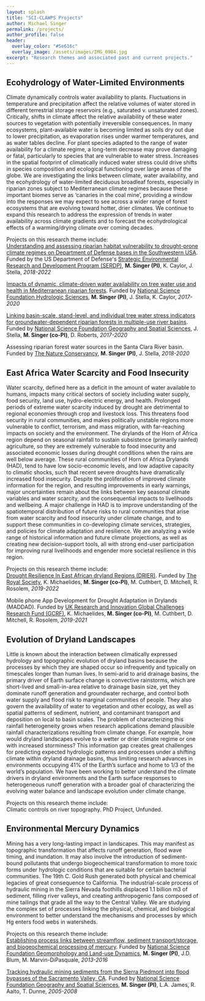 ```yaml
---
layout: splash
title: "SCI-CLAWPS Projects"
author: Michael Singer 
permalink: /projects/
author_profile: false
header:
  overlay_color: "#5e616c"
  overlay_image: /assets/images/IMG_0984.jpg
excerpt: "Research themes and associated past and current projects."
---
```


## Ecohydrology of Water-Limited Environments
Climate dynamically controls water availability to plants. Fluctuations in temperature and precipitation affect the relative volumes of water stored in different terrestrial storage reservoirs (e.g., saturated v. unsaturated zones). Critically, shifts in climate affect the relative availability of these water sources to vegetation with potentially irreversible consequences. In many ecosystems, plant-available water is becoming limited as soils dry out due to lower precipitation, as evaporation rises under warmer temperatures, and as water tables decline. For plant species adapted to the range of water availability for a climate regime, a long-term decrease may prove damaging or fatal, particularly to species that are vulnerable to water stress. Increases in the spatial footprint of climatically induced water stress could drive shifts in species composition and ecological functioning over large areas of the globe. We are investigating the links between climate, water availability, and the ecohydrology of water-limited deciduous broadleaf forests, especially in riparian zones subject to Mediterranean climate regimes because these important biomes serve as ‘canaries in the coal mine’, providing a window into the responses we may expect to see across a wider range of forest ecosystems that are evolving toward hotter, drier climates. We continue to expand this research to address the expression of trends in water availability across climate gradients and to forecast the ecohydrological effects of a warming/drying climate over coming decades.

Projects on this research theme include:<br>
[Understanding and assessing riparian habitat vulnerability to drought-prone climate regimes on Department of Defense bases in the Southwestern USA](https://www.serdp-estcp.org/Program-Areas/Resource-Conservation-and-Resiliency/RC18-1006). Funded by the US Department of Defense's [Strategic Environmental Research and Development Program (SERDP)](https://www.serdp-estcp.org/), **M. Singer (PI)**, K. Caylor, J. Stella, _2018-2022_

[Impacts of dynamic, climate-driven water availability on tree water use and health in Mediterranean riparian forests](https://nsf.gov/awardsearch/showAward?AWD_ID=1700555). Funded by [National Science Foundation Hydrologic Sciences](https://www.nsf.gov/funding/pgm_summ.jsp?pims_id=13684), **M. Singer (PI)**, J. Stella, K. Caylor, _2017-2020_

[Linking basin-scale, stand-level, and individual tree water stress indicators for groundwater-dependent riparian forests in multiple-use river basins](https://www.nsf.gov/awardsearch/showAward?AWD_ID=1660490). Funded by [National Science Foundation Geography and Spatial Sciences](https://www.nsf.gov/funding/pgm_summ.jsp?pims_id=505034), J. Stella, **M. Singer (co-PI)**, D. Roberts, _2017-2020_

Assessing riparian forest water sources in the Santa Clara River basin. Funded by [The Nature Conservancy](https://www.nature.org/en-us/), **M. Singer (PI)**, J. Stella, _2018-2020_

## East Africa Water Scarcity and Food Insecurity
Water scarcity, defined here as a deficit in the amount of water available to humans, impacts many critical sectors of society including water supply, food security, land use, hydro-electric energy, and health. Prolonged periods of extreme water scarcity induced by drought are detrimental to regional economies through crop and livestock loss. This threatens food security in rural communities, and makes politically unstable regions more vulnerable to conflict, terrorism, and mass migration, with far-reaching impacts on society and the environment. The drylands of the Horn of Africa region depend on seasonal rainfall to sustain subsistence (primarily rainfed) agriculture, so they are extremely vulnerable to food insecurity and associated economic losses during drought conditions when the rains are well below average. These rural communities of Horn of Africa Drylands (HAD), tend to have low socio-economic levels, and low adaptive capacity to climatic shocks, such that recent severe droughts have dramatically increased food insecurity. Despite the proliferation of improved climate information for the region, and resulting improvements in early warnings, major uncertainties remain about the links between key seasonal climate variables and water scarcity, and the consequential impacts to livelihoods and wellbeing. A major challenge in HAD is to improve understanding of the spatiotemporal distribution of future risks to rural communities that arise from water scarcity and food insecurity under climate change, and to support these communities in co-developing climate services, strategies, and policies for climate adaptation and resilience. We are analyzing a wide range of historical information and future climate projections, as well as creating new decision-support tools, all with strong end-user participation for improving rural livelihoods and engender more societal resilience in this region. 

Projects on this research theme include:<br>
[Drought Resilience In East African dryland Regions (DRIER)](https://research-information.bristol.ac.uk/en/projects/drought-resilience-in-east-african-dryland-regions-drier(353598a8-4600-4c0f-8077-1567751f639e).html). Funded by [The Royal Society](https://www.googleadservices.com/pagead/aclk?sa=L&ai=DChcSEwjh_NzSj9rkAhUEVdMKHd7iBOIYABAAGgJ3Yg&ohost=www.google.com&cid=CAESEeD29pTS62bLu8xAD4rqnJXp&sig=AOD64_3KTFEPnRAOrXCuiKSi4FgJpztIhA&q=&ved=2ahUKEwi9q9XSj9rkAhXkSRUIHVnRDSMQ0Qx6BAgfEAE&adurl=), K. Michaelides, **M. Singer (co-PI)**, M. Cuthbert, D. Mitchell, R. Rosolem, _2019-2022_

Mobile phone App Development for Drought Adaptation in Drylands (MADDAD). Funded by [UK Research and Innovation Global Challenges Research Fund (GCRF)](https://www.ukri.org/research/global-challenges-research-fund/), K. Michaelides, **M. Singer (co-PI)**, M. Cuthbert, D. Mitchell, R. Rosolem, _2019-2021_

## Evolution of Dryland Landscapes
Little is known about the interaction between climatically expressed hydrology and topographic evolution of dryland basins because the processes by which they are shaped occur so infrequently and typically on timescales longer than human lives. In semi-arid to arid drainage basins, the primary driver of Earth surface change is convective rainstorms, which are short-lived and small-in-area relative to drainage basin size, yet they dominate runoff generation and groundwater recharge, and control both water supply and flood risk to marginal communities of people. They also govern the availability of water to vegetation and other ecology, as well as spatial patterns of sediment, nutrient, and contaminant transport and deposition on local to basin scales. The problem of characterizing this rainfall heterogeneity grows when research applications demand plausible rainfall characterizations resulting from climate change. For example, how would dryland landscapes evolve to a wetter or drier climate regime or one with increased storminess? This information gap creates great challenges for predicting expected hydrologic patterns and processes under a shifting climate within dryland drainage basins, thus limiting research advances in environments occupying 41% of the Earth’s surface and home to 1/3 of the world’s population. We have been working to better understand the climate drivers in dryland environments and the Earth surface responses to heterogeneous runoff generation with a broader goal of characterizing the evolving water balance and landscape evolution under climate change.  

Projects on this research theme include:<br>
Climatic controls on river topography. PhD Project, Unfunded. 

## Environmental Mercury Dynamics 
Mining has a very long-lasting impact in landscapes. This may manifest as topographic transformation that affects runoff generation, flood wave timing, and inundation. It may also involve the introduction of sediment-bound pollutants that undergo biogeochemical transformation to more toxic forms under hydrologic conditions that are suitable for certain bacterial communities. The 19th C. Gold Rush generated both physical and chemical legacies of great consequence to California. The industrial-scale process of hydraulic mining in the Sierra Nevada foothills displaced 1.1 billion m3 of sediment, filling river valleys, and creating anthropogenic fans composed of mine tailings that grade all the way to the Central Valley. We are studying the complex set of processes linking the physical, chemical, and biological environment to better understand the mechanisms and processes by which Hg enters food webs in watersheds.     

Projects on this research theme include:<br>
[Establishing process links between streamflow, sediment transport/storage, and biogeochemical processing of mercury](https://www.nsf.gov/awardsearch/showAward?AWD_ID=1225630). Funded by [National Science Foundation Geomorphology and Land-use Dynamics](https://www.nsf.gov/funding/pgm_summ.jsp?pims_id=13690), **M. Singer (PI)**, J.D. Blum, M. Marvin-DiPasquale, _2013-2016_

[Tracking hydraulic mining sediments from the Sierra Piedmont into flood bypasses of the Sacramento Valley, CA](https://www.nsf.gov/awardsearch/showAward?AWD_ID=0521663). Funded by [National Science Foundation Geography and Spatial Sciences](https://www.nsf.gov/funding/pgm_summ.jsp?pims_id=505034), **M. Singer (PI)**, L.A. James, R. Aalto, T. Dunne, _2005-2008_


